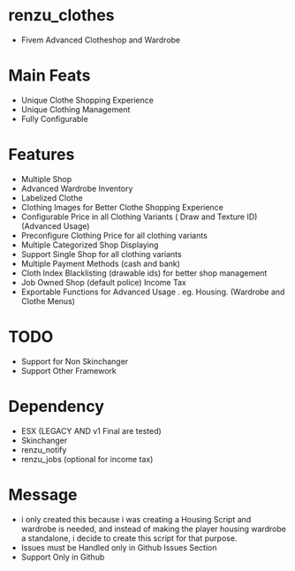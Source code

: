 # renzu_clothes
- Fivem Advanced Clotheshop and Wardrobe

# Main Feats
- Unique Clothe Shopping Experience
- Unique Clothing Management
- Fully Configurable

# Features
- Multiple Shop
- Advanced Wardrobe Inventory
- Labelized Clothe
- Clothing Images for Better Clothe Shopping Experience
- Configurable Price in all Clothing Variants ( Draw and Texture ID) (Advanced Usage)
- Preconfigure Clothing Price for all clothing variants
- Multiple Categorized Shop Displaying
- Support Single Shop for all clothing variants
- Multiple Payment Methods (cash and bank)
- Cloth Index Blacklisting (drawable ids) for better shop management
- Job Owned Shop (default police) Income Tax
- Exportable Functions for Advanced Usage . eg. Housing. (Wardrobe and Clothe Menus)

# TODO
- Support for Non Skinchanger
- Support Other Framework

# Dependency
- ESX (LEGACY AND v1 Final are tested)
- Skinchanger
- renzu_notify
- renzu_jobs (optional for income tax)

# Message
- i only created this because i was creating a Housing Script and wardrobe is needed, and instead of making the player housing wardrobe a standalone, i decide to create this script for that purpose.
- Issues must be Handled only in Github Issues Section
- Support Only in Github

